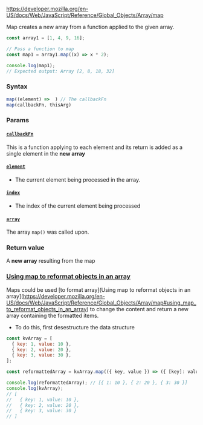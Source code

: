 https://developer.mozilla.org/en-US/docs/Web/JavaScript/Reference/Global_Objects/Array/map

Map creates a new array from a function applied to the given array.
```js
const array1 = [1, 4, 9, 16];

// Pass a function to map
const map1 = array1.map((x) => x * 2);

console.log(map1);
// Expected output: Array [2, 8, 18, 32]
```

### Syntax
```js
map((element) =>  ) // The callbackFn
map(callbackFn, thisArg)
```

### Params
#### [`callbackFn`](https://developer.mozilla.org/en-US/docs/Web/JavaScript/Reference/Global_Objects/Array/map#callbackfn)
This is a function applying to each element and its return is added as a single element in the **new array**
#### [`element`](https://developer.mozilla.org/en-US/docs/Web/JavaScript/Reference/Global_Objects/Array/map#element)
- The current element being processed in the array.
#### [`index`](https://developer.mozilla.org/en-US/docs/Web/JavaScript/Reference/Global_Objects/Array/map#index)
- The index of the current element being processed
#### [`array`](https://developer.mozilla.org/en-US/docs/Web/JavaScript/Reference/Global_Objects/Array/map#array)
The array `map()` was called upon.

### Return value
A **new array** resulting from the map

### [Using map to reformat objects in an array](https://developer.mozilla.org/en-US/docs/Web/JavaScript/Reference/Global_Objects/Array/map#using_map_to_reformat_objects_in_an_array)
Maps could be used [to format array](Using map to reformat objects in an array](https://developer.mozilla.org/en-US/docs/Web/JavaScript/Reference/Global_Objects/Array/map#using_map_to_reformat_objects_in_an_array) to change the content and return a new array containing the formatted items. 
- To do this, first desestructure the data structure

```js
const kvArray = [
  { key: 1, value: 10 },
  { key: 2, value: 20 },
  { key: 3, value: 30 },
];

const reformattedArray = kvArray.map(({ key, value }) => ({ [key]: value }));

console.log(reformattedArray); // [{ 1: 10 }, { 2: 20 }, { 3: 30 }]
console.log(kvArray);
// [
//   { key: 1, value: 10 },
//   { key: 2, value: 20 },
//   { key: 3, value: 30 }
// ]
```

